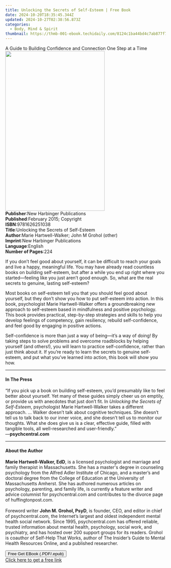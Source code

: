 ```yaml
---
title: Unlocking the Secrets of Self-Esteem | Free Book
date: 2024-10-20T18:35:45.344Z
updated: 2024-10-27T02:38:56.873Z
categories:
  - Body, Mind & Spirit
thumbnail: https://thmb-001-ebook.techidaily.com/8124c1ba44bd4c7ab877f7ede26a2feaec51ae1e62de1774fce8061de497058e.jpg
---
```

<main id="book-container">
  <div class="flex flex-col">
    <div class="book-brief flex-1 py-6 px-4 sm:p-6 md:py-10 md:px-8">
      <!-- brief-->
      <div class="book-brief-main">
        A Guide to Building Confidence and Connection One Step at a Time
      </div>
    </div>
    <div
      class="book-meta-info flex-1 grid gap-4 col-start-1 col-end-3 row-start-1 sm:mb-6 sm:grid-cols-4 lg:gap-6 lg:col-start-2 lg:row-end-6 lg:row-span-6 lg:mb-0"
    >
      <div
        class="book-meta-info-left place-content-center mt-4 p-4 text-sm leading-6 col-start-2 col-span-2 dark:text-slate-400"
      >
        <img
          class="w-full h-500 object-cover rounded-lg sm:h-255 sm:col-span-2 lg:col-span-full"
          src="https://img-001-ebook.techidaily.com/bab5772ae2123f7eed1dbff42975adb4acff29cff2d34c3006f7d0a9c46e0a1c.jpg"
          alt=""
          width="312"
          height="500"
        />
      </div>
      <div
        class="book-meta-info-right mt-2 col-start-1 row-start-2 col-span-3 self-center"
      >
        <!-- meta data  -->
        <div class="flex flex-col px-4 md:px-8">
          <div class="flex-1">
            <strong>Publisher</strong>:<span class="px-2"
              >New Harbinger Publications</span
            >
          </div>
          <div class="flex-1">
            <strong>Published</strong>:<span class="px-2"
              >February 2015; Copyright</span
            >
          </div>
          <div class="flex-1">
            <strong>ISBN</strong>:<span class="px-2">9781626251038</span>
          </div>
          <div class="flex-1">
            <strong>Title</strong>:<span class="px-2"
              >Unlocking the Secrets of Self-Esteem</span
            >
          </div>
          <div class="flex-1">
            <strong>Author</strong>:<span class="px-2"
              >Marie Hartwell-Walker; John M Grohol (other)</span
            >
          </div>
          <div class="flex-1">
            <strong>Imprint</strong>:<span class="px-2"
              >New Harbinger Publications</span
            >
          </div>
          <div class="flex-1">
            <strong>Language</strong>:<span class="px-2">English</span>
          </div>
          <div class="flex-1">
            <strong>Number of Pages</strong>:<span class="px-2">224</span>
          </div>
        </div>
      </div>
    </div>
    <div class="book-description flex-1 py-6 px-4 sm:p-6 md:py-10 md:px-8">
      <div class="book-description-main">
        <div accordion-content="" id="description">
          <p>
            If you don’t feel good about yourself, it can be difficult to reach
            your goals and live a happy, meaningful life. You may have already
            read countless books on building self-esteem, but after a while you
            end up right where you started—feeling like you just aren’t good
            enough. So, what are the real secrets to genuine, lasting
            self-esteem?
          </p>
          <p>
            Most books on self-esteem tell you that you should feel good about
            yourself, but they don’t show you how to put self-esteem into
            action. In this book, psychologist Marie Hartwell-Walker offers a
            groundbreaking new approach to self-esteem based in mindfulness and
            positive psychology. This book provides practical, step-by-step
            strategies and skills to help you develop feelings of competency,
            gain resiliency, rebuild self-confidence, and feel good by engaging
            in positive actions.
          </p>
          <p>
            Self-confidence is more than just a way of being—it’s a way of
            doing! By taking steps to solve problems and overcome roadblocks by
            helping yourself (and others!), you will learn to practice
            self-confidence, rather than just think about it. If you’re ready to
            learn the secrets to genuine self-esteem, and put what you’ve
            learned into action, this book will show you how.
          </p>
        </div>
        <div class="accordion-fader"></div>
      </div>
    </div>
    <div class="book-excerpts flex-1 py-6 px-4 sm:p-6 md:py-10 md:px-8">
      <!-- excerpts-->
      <div class="book-excerpts-main">
        <hr />
        <h4 class="placeholder placeholder-heading">
          <span>In The Press</span>
        </h4>
        <p>
          “If you pick up a book on building self-esteem, you’d presumably like
          to feel better about yourself. Yet many of these guides simply cheer
          us on emptily, or provide us with anecdotes that just don’t fit. In
          <i>Unlocking the Secrets of Self-Esteem</i>, psychologist Marie
          Hartwell-Walker takes a different approach. … Walker doesn’t talk
          about cognitive techniques. She doesn’t tell us to talk back to our
          inner voice, and she doesn’t tell us to monitor our thoughts. What she
          does give us is a clear, effective guide, filled with tangible tools,
          all well-researched and user-friendly.”<br />
          —<b>psychcentral.com</b>
        </p>
      </div>
    </div>
    <div class="book-about-author flex-1 py-6 px-4 sm:p-6 md:py-10 md:px-8">
      <!-- about author-->
      <div class="book-main-author-main">
        <hr />
        <h4 class="placeholder placeholder-heading">
          <span>About the Author</span>
        </h4>
        <p>
          <strong>Marie Hartwell-Walker, EdD</strong>, is a licensed
          psychologist and marriage and family therapist in Massachusetts. She
          has a master's degree in counseling psychology from the Alfred Adler
          Institute of Chicago, and a master’s and doctoral degree from the
          College of Education at the University of Massachusetts Amherst. She
          has authored numerous articles on psychology, parenting, and family
          life, is currently a feature writer and advice columnist for
          psychcentral.com and contributes to the divorce page of
          huffingtonpost.com.<br /><br />Foreword writer
          <strong>John M. Grohol, PsyD</strong>, is founder, CEO, and editor in
          chief of psychcentral.com, the Internet’s largest and oldest
          independent mental health social network. Since 1995, psychcentral.com
          has offered reliable, trusted information about mental health,
          psychology, social work, and psychiatry, and has hosted over&nbsp;200
          support groups&nbsp;for its readers. Grohol is coauthor of Self-Help
          That Works, author of The Insider’s Guide to Mental Health Resources
          Online, and a published researcher.
        </p>
      </div>
    </div>
    <div class="book-free-get flex-1 py-6 px-4 sm:p-6 md:py-10 md:px-8">
      <button
        id="btn-free-get"
        class="bg-blue-500 hover:bg-blue-700 text-white font-bold py-2 px-4 rounded"
      >
        Free Get EBook (.PDF/.epub)
      </button>
      <div id="countdown-display" class="px-2 text-lg mt-2"></div>
      <a
        id="free-link"
        class="hidden bg-blue-500 hover:bg-blue-700 text-white font-bold py-2 px-4 rounded"
        href="https://www.ebooks.com/en-us/book/1899462/unlocking-the-secrets-of-self-esteem/marie-hartwell-walker/"
        target="_blank"
        >Click here to get a free link</a
      >
    </div>
    <script>
      let countdownTime = 0;
      let countdownInterval = null;
      document
        .getElementById('btn-free-get')
        .addEventListener('click', startCountdown);
      function startCountdown() {
        countdownTime = new Date().getTime() + 60000 * 3;
        countdownInterval = setInterval(updateCountdown, 1000);
        document.getElementById('btn-free-get').disabled = true;
        document
          .getElementById('btn-free-get')
          .classList.add('bg-gray-500', 'cursor-not-allowed');
      }
      function updateCountdown() {
        let currentTime = new Date().getTime();
        let timeLeft = countdownTime - currentTime;
        let secondsLeft = Math.floor(timeLeft / 1000);
        document.getElementById('countdown-display').innerHTML =
          `Remaining time: ${secondsLeft} seconds.`;
        if (secondsLeft <= 0) {
          clearInterval(countdownInterval);
          document.getElementById('btn-free-get').classList.add('hidden');
          document.getElementById('free-link').classList.remove('hidden');
          document.getElementById('countdown-display').innerHTML = '';
        }
      }
    </script>
  </div>
</main>

<ins class="adsbygoogle"
      style="display:block"
      data-ad-client="ca-pub-7571918770474297"
      data-ad-slot="8358498916"
      data-ad-format="auto"
      data-full-width-responsive="true"></ins>
    